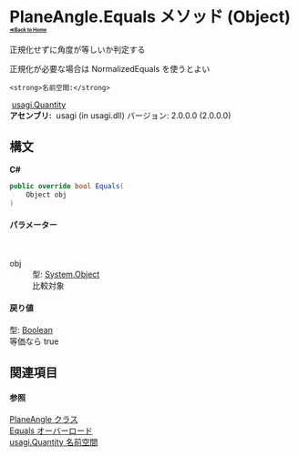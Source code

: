 # PlaneAngle.Equals メソッド (Object)<div style="font-size:30%"><a href="https://github.com/usagi/usagi.cs/blob/master/docs/Home.md">≪Back to Home</a></div> 

正規化せずに角度が等しいか判定する 

正規化が必要な場合は NormalizedEquals を使うとよい


    <strong>名前空間:</strong>
&nbsp;<a href="N_usagi_Quantity.md">usagi.Quantity</a><br /><strong>アセンブリ:</strong>
&nbsp;usagi (in usagi.dll) バージョン: 2.0.0.0 (2.0.0.0)

## 構文

**C#**<br />
``` C#
public override bool Equals(
	Object obj
)
```


#### パラメーター
&nbsp;<dl><dt>obj</dt><dd>型: <a href="http://msdn2.microsoft.com/ja-jp/library/e5kfa45b" target="_blank">System.Object</a><br />比較対象</dd></dl>

#### 戻り値
型: <a href="http://msdn2.microsoft.com/ja-jp/library/a28wyd50" target="_blank">Boolean</a><br />等価なら true

## 関連項目


#### 参照
<a href="T_usagi_Quantity_PlaneAngle.md">PlaneAngle クラス</a><br /><a href="Overload_usagi_Quantity_PlaneAngle_Equals.md">Equals オーバーロード</a><br /><a href="N_usagi_Quantity.md">usagi.Quantity 名前空間</a><br />